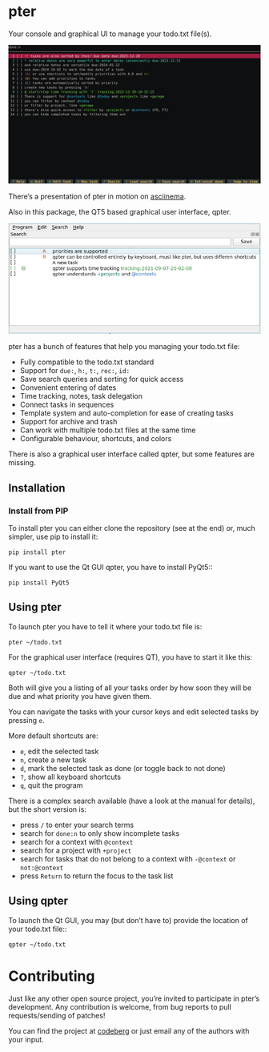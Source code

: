 # pter

Your console and graphical UI to manage your todo.txt file(s).

![A screenshot of pter in action](pter.png)

There’s a presentation of pter in motion on [asciinema](https://asciinema.org/a/629376).

Also in this package, the QT5 based graphical user interface, qpter.

![A screenshot of qpter](qpter.png)

pter has a bunch of features that help you managing your todo.txt file:

 - Fully compatible to the todo.txt standard
 - Support for `due:`, `h:`, `t:`, `rec:`, `id:`
 - Save search queries and sorting for quick access
 - Convenient entering of dates
 - Time tracking, notes, task delegation
 - Connect tasks in sequences
 - Template system and auto-completion for ease of creating tasks
 - Support for archive and trash
 - Can work with multiple todo.txt files at the same time
 - Configurable behaviour, shortcuts, and colors

There is also a graphical user interface called qpter, but some features
are missing.


## Installation

### Install from PIP

To install pter you can either clone the repository (see at the end) or, much
simpler, use pip to install it:

    pip install pter

If you want to use the Qt GUI qpter, you have to install PyQt5::

    pip install PyQt5


## Using pter

To launch pter you have to tell it where your todo.txt file is:

    pter ~/todo.txt

For the graphical user interface (requires QT), you have to start it like
this:

    qpter ~/todo.txt

Both will give you a listing of all your tasks order by how soon they will be
due and what priority you have given them.

You can navigate the tasks with your cursor keys and edit selected tasks by
pressing `e`.

More default shortcuts are:

 - `e`, edit the selected task
 - `n`, create a new task
 - `d`, mark the selected task as done (or toggle back to not done)
 - `?`, show all keyboard shortcuts
 - `q`, quit the program

There is a complex search available (have a look at the manual for details), but the short version is:

 - press `/` to enter your search terms
 - search for `done:n` to only show incomplete tasks
 - search for a context with `@context`
 - search for a project with `+project`
 - search for tasks that do not belong to a context with `-@context` or `not:@context`
 - press `Return` to return the focus to the task list


## Using qpter

To launch the Qt GUI, you may (but don’t have to) provide the location of your
todo.txt file::

    qpter ~/todo.txt


# Contributing

Just like any other open source project, you’re invited to participate in
pter’s development. Any contribution is welcome, from bug reports to pull
requests/sending of patches!

You can find the project at [codeberg](https://codeberg.org/vonshednob/pter)
or just email any of the authors with your input.

